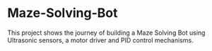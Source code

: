 # Maze-Solving-Bot
This project shows the journey of building a Maze Solving Bot using Ultrasonic sensors, a motor driver and PID control mechanisms. 

